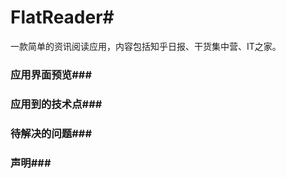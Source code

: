 # FlatReader#

一款简单的资讯阅读应用，内容包括知乎日报、干货集中营、IT之家。

### 应用界面预览###  

### 应用到的技术点###

### 待解决的问题###

### 声明###

